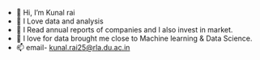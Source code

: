 - 👋 Hi, I’m Kunal rai
- 👀 I Love data and analysis
- 🌱 I Read annual reports of companies and I also invest in market.
- 💞️ I love for data brought me close to Machine learning & Data Science.
- 📫 email- kunal.rai25@rla.du.ac.in


